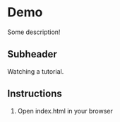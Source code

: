 # Demo

Some description!

## Subheader

Watching a tutorial.

## Instructions

1. Open index.html in your browser